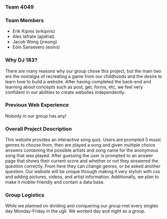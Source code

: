 ### Team 4049

### Team Members
* Erik Kipnis (erkipnis)
* Alex Iafrate (ajiafrat)
* Jacob Wong (jrwong)
* Eoin Sansevero (eoins)

### Why DJ 183?
There are many reasons why our group chose this project, but the main two are the nostalgia of recreating a game from our childhoods and the desire to learn how to build a website. After having completed the back-end and learning about concepts such as post, get, forms, etc, we feel very confident in our abilities to create websites independently.

### Previous Web Experience
Nobody in our group has any!

### Overall Project Description
This website provides an interactive song quiz. Users are prompted 5 music genres to choose from, then are played a song and given multiple choice answers containing the possible artists and song name for the anonymous song that was played. After guessing the user is prompted to an answer page that shows their current score and whether or not they answered the question correctly. From here they can change genres, or be asked another question. Our website will be unique through making it very stylish with css and adding pictures, videos, and artist information. Additionally, we plan to make it mobile-friendly and contain  a data base.


### Group Logistics
While we planned on dividing and conquering our group met every singles day Monday-Friday in the ugli. We worked day and night as a group.
